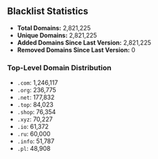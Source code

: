 ## Blacklist Statistics

- **Total Domains:** 2,821,225
- **Unique Domains:** 2,821,225
- **Added Domains Since Last Version:** 2,821,225
- **Removed Domains Since Last Version:** 0

### Top-Level Domain Distribution

-  `.com`: 1,246,117
-  `.org`: 236,775
-  `.net`: 177,832
-  `.top`: 84,023
-  `.shop`: 76,354
-  `.xyz`: 70,227
-  `.io`: 61,372
-  `.ru`: 60,000
-  `.info`: 51,787
-  `.pl`: 48,908
